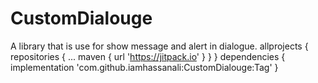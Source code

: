 # CustomDialouge
A library that is use for show message and alert in dialogue.
allprojects {
		repositories {
			...
			maven { url 'https://jitpack.io' }
		}
	}
  dependencies {
	        implementation 'com.github.iamhassanali:CustomDialouge:Tag'
	}
